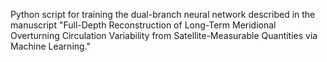 Python script for training the dual-branch neural network described in the manuscript 
"Full-Depth Reconstruction of Long-Term Meridional Overturning Circulation Variability 
from Satellite-Measurable Quantities via Machine Learning."
